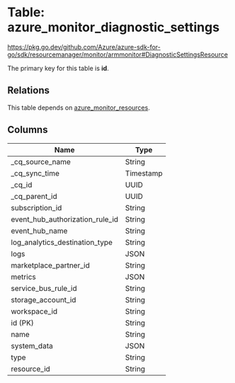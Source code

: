 # Table: azure_monitor_diagnostic_settings

https://pkg.go.dev/github.com/Azure/azure-sdk-for-go/sdk/resourcemanager/monitor/armmonitor#DiagnosticSettingsResource

The primary key for this table is **id**.

## Relations
This table depends on [azure_monitor_resources](azure_monitor_resources.md).


## Columns
| Name          | Type          |
| ------------- | ------------- |
|_cq_source_name|String|
|_cq_sync_time|Timestamp|
|_cq_id|UUID|
|_cq_parent_id|UUID|
|subscription_id|String|
|event_hub_authorization_rule_id|String|
|event_hub_name|String|
|log_analytics_destination_type|String|
|logs|JSON|
|marketplace_partner_id|String|
|metrics|JSON|
|service_bus_rule_id|String|
|storage_account_id|String|
|workspace_id|String|
|id (PK)|String|
|name|String|
|system_data|JSON|
|type|String|
|resource_id|String|